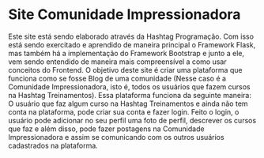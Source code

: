 # Site Comunidade Impressionadora
Este site está sendo elaborado através da Hashtag Programação. Com isso está sendo exercitado e aprendido de maneira principal o Framework Flask,
mas também há a implementação do Framework Bootstrap e junto a ele, vem sendo entendido de maneira mais compreensível a como usar conceitos do Frontend.
O objetivo deste site é criar uma plataforma que funciona como se fosse Blog de uma comunidade (Nesse caso é a Comunidade Impressionadora, isto é, todos os usuários
que fazem cursos na Hashtag Treinamentos). Essa plataforma funciona da seguinte maneira: O usuário que faz algum curso na Hashtag Treinamentos e ainda não tem conta na plataforma,
pode criar sua conta e fazer login. Feito o login, o usuário pode adicionar no seu perfil uma foto de perfil, descrever os cursos que faz e além disso, pode fazer postagens na 
Comunidade Impressionadora e assim se comunicando com os outros usuários cadastrados na plataforma.
